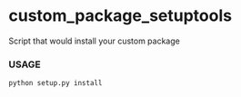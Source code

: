 # custom_package_setuptools


Script that would install your custom package

### USAGE
 ```python setup.py install```
